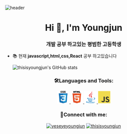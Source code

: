 
![header](https://capsule-render.vercel.app/api?type=Waving&color=auto&height=250&section=header&text=thisyoungjun&fontSize=100)
 

<h1 align="center">Hi 👋, I'm Youngjun</h1>


<h3 align="center">개발 공부 하고있는 평범한 고등학생</h3>


- 📚 현재  **javascript,html,css,React** 공부 하고있습니다

  ![thisisyoungjun's GitHub stats](https://github-readme-stats.vercel.app/api?username=thisisyougjun&theme=aura_dark&show_icons=true)

<h3 align="center">🛠Languages and Tools:</h3>

<p align="center"> <a href="https://www.w3schools.com/css/" target="_blank" rel="noreferrer"> <img src="https://raw.githubusercontent.com/devicons/devicon/master/icons/css3/css3-original-wordmark.svg" alt="css3" width="40" height="40"/> </a> <a href="https://www.w3.org/html/" target="_blank" rel="noreferrer"> <img src="https://raw.githubusercontent.com/devicons/devicon/master/icons/html5/html5-original-wordmark.svg" alt="html5" width="40" height="40"/> </a> <a href="https://www.java.com" target="_blank" rel="noreferrer"> <img src="https://raw.githubusercontent.com/devicons/devicon/master/icons/java/java-original.svg" alt="java" width="40" height="40"/> </a> <a href="https://developer.mozilla.org/en-US/docs/Web/JavaScript" target="_blank" rel="noreferrer"> <img src="https://raw.githubusercontent.com/devicons/devicon/master/icons/javascript/javascript-original.svg" alt="javascript" width="40" height="40"/> </a> </p>


<h3 align="center">🤙Connect with me:</h3>

<p align="center">
<a href="https://instagram.com/yeseyeyoungjun" target="blank"><img align="center" src="https://raw.githubusercontent.com/rahuldkjain/github-profile-readme-generator/master/src/images/icons/Social/instagram.svg" alt="yeseyeyoungjun" height="30" width="40" /></a>
<a href="https://www.facebook.com/a1228992252/" target="blank"><img align="center" src="https://raw.githubusercontent.com/rahuldkjain/github-profile-readme-generator/master/src/images/icons/Social/facebook.svg" alt="thisisyoungjun" height="30" width="40" /></a>
</p>



